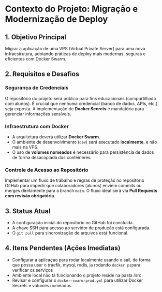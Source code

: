 # Contexto do Projeto: Migração e Modernização de Deploy

## 1. Objetivo Principal
Migrar a aplicação de uma VPS (Virtual Private Server) para uma nova infraestrutura, adotando práticas de deploy mais modernas, seguras e eficientes com Docker Swarm.

## 2. Requisitos e Desafios

### Segurança de Credenciais
O repositório do projeto será público para fins educacionais (compartilhado com alunos). É crucial que nenhuma credencial (banco de dados, APIs, etc.) seja exposta. A implementação de **Docker Secrets** é mandatória para gerenciar informações sensíveis.

### Infraestrutura com Docker
- A arquitetura deverá utilizar **Docker Swarm**.
- O ambiente de desenvolvimento (`dev`) será executado **localmente**, e não mais na VPS.
- O uso de **volumes nomeados** é necessário para persistência de dados de forma desacoplada dos contêineres.

### Controle de Acesso ao Repositório
Implementar um fluxo de trabalho e regras de proteção no repositório GitHub para impedir que colaboradores (alunos) enviem commits ou merges diretamente para a branch `main`. O fluxo ideal será via **Pull Requests com revisão obrigatória**.

## 3. Status Atual
- A configuração inicial do repositório no GitHub foi concluída.
- A chave SSH para acesso ao servidor de produção está configurada.
- O `git pull` para sincronização de arquivos está funcional.

## 4. Itens Pendentes (Ações Imediatas)
- Configurar a aplicaçao para rodar localmente usando o sail, de forma que possa usar o traefik, mysql, redis, ja   rodando `docker ps`para verificar os serviços
- Ambiente local não tá funcionando o projeto reside na pasta /src
- Revisar e configurar o `docker-swarm-prod.yml` para utilizar Docker Secrets e volumes nomeados.
